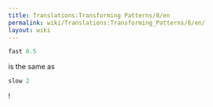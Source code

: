 ```yaml
---
title: Translations:Transforming Patterns/8/en
permalink: wiki/Translations:Transforming_Patterns/8/en/
layout: wiki
---
```


``` haskell
fast 0.5
```

is the same as

``` haskell
slow 2
```

!
